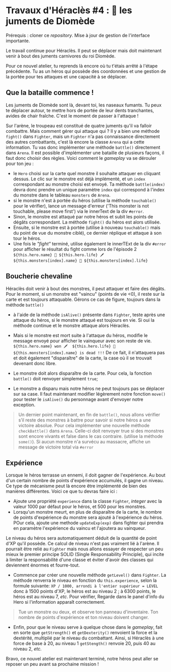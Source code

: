 # Travaux d'Héraclès #4 : 🐴 les juments de Diomède

Prérequis : cloner ce _repository_. Mise à jour de gestion de l'interface importante.

Le travail continue pour Héraclès. Il peut se déplacer mais doit maintenant venir à bout des juments carnivores du roi Diomède.

Pour ce nouvel atelier, tu reprends là encore où tu t'étais arrêté à l'étape précédente. Tu as un héros qui possède des coordonnées et une gestion de la portée pour tes attaques et une capacité à se déplacer.

## Que la bataille commence !

Les juments de Diomède sont là, devant toi, les naseaux fumants. Tu peux te déplacer autour, te mettre hors de portée de leur dents tranchantes, avides de chair fraîche. C'est le moment de passer à l'attaque !

Sur l'arène, le troupeau est constitué de quatre juments qu'il va falloir combattre. Mais comment gérer qui attaque qui ? Il y a bien une méthode `fight()` dans `Fighter`, mais un `Fighter` n'a pas connaissance directement des autres combattants, c'est là encore la classe `Arena` qui a cette information. Tu vas donc implémenter une méthode `battle()` directement dans `Arena`. Il est possible d'implémenter une bataille de plusieurs façons, il faut donc choisir des règles. Voici comment le _gameplay_ va se dérouler pour ton jeu :

- le `Hero` choisi sur la carte quel monstre il souhaite attaquer en cliquant dessus. Le clic sur le monstre est déjà implémenté, et un `index` correspondant au monstre choisi est envoyé. Ta méthode `battle(index)` devra donc prendre un unique paramètre `index` qui correspond à l'index du monstre dans le tableau `monsters` de `Arena`.
- si le monstre n'est à portée du héros (utilise la méthode `touchable()` pour le vérifier), lance un message d'erreur ('This monster is not touchable, please move first') via le innerText de la div `#error`.
- Sinon, le monstre est attaqué par notre héros et subit les points de dégâts correspondant. La méthode `fight()` du héros est alors utilisée.
- Ensuite, si le monstre est à portée (utilise à nouveau `touchable()` mais du point de vue du monstre ciblé), ce dernier réplique et attaque à son tour le héros.
- Une fois le _"fight"_ terminé, utilise également le innerTExt de la div `#error` pour afficher le résultat du fight comme lors de l'épisode 2
  `${this.hero.name} 💙 ${this.hero.life} 🗡️  ${this.monsters[index].name} 💙 ${this.monsters[index].life}`

## Boucherie chevaline

Héraclès doit venir à bout des monstres, il peut attaquer et faire des dégâts. Pour le moment, si un monstre est "vaincu" (points de vie <0), il reste sur la carte et est toujours attaquable. Gérons ce cas de figure, toujours dans la méthode `battle()`

- à l'aide de la méthode `isAlive()` présente dans `Fighter`, teste après une attaque du héros, si le monstre attaqué est toujours en vie. Si oui la méthode continue et le monstre attaque alors Héraclès.
- Mais si le monstre est mort suite à l'attaque du héros, modifie le message envoyé pour afficher le vainqueur avec son reste de vie.
  ` ${this.hero.name} won 🗡️  ${this.hero.life} 💙 ${this.monsters[index].name} is dead !!!`
  De ce fait, il n'attaquera pas et doit également "disparaître" de la carte, la case où il se trouvait devenant donc libre.

- Le monstre doit alors disparaître de la carte. Pour cela, la fonction `battle()` doit renvoyer simplement `true`;

- Le monstre a disparu mais notre héros ne peut toujours pas se déplacer sur sa case. Il faut maintenant modifier légèrement notre fonction `move()` pour tester le `isAlive()` du personnage avant d'envoyer notre exception.

> Un dernier point maintenant, en fin de `battle()`, nous allons vérifier s’il reste des monstres à battre pour savoir si notre héros a une victoire absolue. Pour cela implémenter une nouvelle méthode `checkBattle()` dans `Arena`. Celle-ci doit renvoyer true si des monstres sont encore vivants et false dans le cas contraire. (utilise la méthode `some()`). Si aucun monstre n'a survécu au massacre, affiche un message de victoire total via `#error`

## Expérience

Lorsque le héros terrasse un ennemi, il doit gagner de l'expérience. Au bout d'un certain nombre de points d'expérience accumulés, il gagne un niveau. Ce type de mécanisme peut là encore être implémenté de bien des manières différentes. Voici ce que tu devras faire ici :

- Ajoute une propriété `experience` dans la classe `Fighter`, _integer_ avec la valeur 1000 par défaut pour le héros, et 500 pour les monstres.
- Lorsqu'un monstre meurt, en plus de disparaître de la carte, le nombre de points d'expérience du monstre sera ajouté à l'expérience du héros. POur cela, ajoute une methode `updateExp(exp)` dans fighter qui prendra en paramètre l'expérience du vaincu et l'ajoutera au vainqueur.

Le niveau du héros sera automatiquement déduit de la quantité de point d'XP qu'il possède. Ce calcul de niveau n'est pas vraiment lié à l'arène. Il pourrait être relié au `Fighter` mais nous allons essayer de respecter un peu mieux le premier principe SOLID (Single Responsability Principle), qui incite à limiter la responsabilité d'une classe et éviter d'avoir des classes qui deviennent énormes et fourre-tout.

- Commence par créer une nouvelle méthode `getLevel()` dans `Fighter`. La méthode renverra le niveau en fonction du `this.experience`, selon la formule suivante: `XP / 1000, arrondi à l'entier supérieur = LEVEL ` donc à 1500 points d'XP, le héros est au niveau 2 ; à 6300 points, le héros est au niveau 7, _etc_.
  Pour vérifier, Regarde dans le panel d'info du Hero si l'information apparaît correctement.

> Tue un monstre ou deux, et observe ton panneau d'inventaire. Ton nombre de points d'expérience et ton niveau doivent changer.

- Enfin, pour que le niveau serve à quelque chose dans le _gameplay_, fait en sorte que `getStrength()` et `getDexterity()` renvoient la force et la dextérité, multiplié par le niveau du combattant. Ainsi, si Héraclès à une force de base à 20, au niveau 1 `getStength()` renvoie 20, puis 40 au niveau 2, _etc._

Bravo, ce nouvel atelier est maintenant terminé, notre héros peut aller se reposer un peu avant sa prochaine mission !
